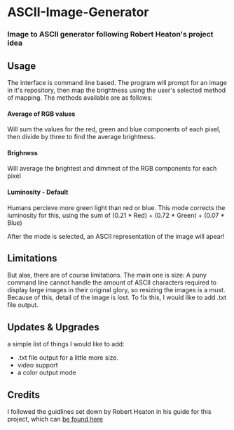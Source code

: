 # ASCII-Image-Generator
### Image to ASCII generator following Robert Heaton's project idea

## Usage
The interface is command line based. The program will prompt for an image in it's repository, then map the brightness using the user's selected method of mapping. The methods available are as follows:

#### Average of RGB values
Will sum the values for the red, green and blue components of each pixel, then divide by three to find the average brightness.

#### Brighness
Will average the brightest and dimmest of the RGB components for each pixel

#### Luminosity - Default
Humans percieve more green light than red or blue. This mode corrects the luminosity for this, using the sum of (0.21 * Red) + (0.72 * Green) + (0.07 * Blue)

After the mode is selected, an ASCII representation of the image will apear!

## Limitations
But alas, there are of course limitations. The main one is size: A puny command line cannot handle the amount of ASCII characters required to display large images in their original glory, so resizing the images is a must. Because of this, detail of the image is lost. To fix this, I would like to add .txt file output. 

## Updates & Upgrades
a simple list of things I would like to add:
* .txt file output for a little more size.
* video support
* a color output mode 

## Credits
I followed the guidlines set down by Robert Heaton in his guide for this project, which can [be found here](https://robertheaton.com/2018/06/12/programming-projects-for-advanced-beginners-ascii-art/)
